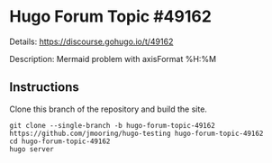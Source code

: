 # Hugo Forum Topic #49162

Details: <https://discourse.gohugo.io/t/49162>

Description: Mermaid problem with axisFormat %H:%M

## Instructions

Clone this branch of the repository and build the site.

```text
git clone --single-branch -b hugo-forum-topic-49162 https://github.com/jmooring/hugo-testing hugo-forum-topic-49162
cd hugo-forum-topic-49162
hugo server
```
